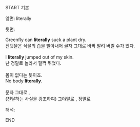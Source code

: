 START
기본

앞면:
literally


뒷면:
<div>Greenfly can <strong>literally</strong> suck a plant dry. </div><div>진딧물은 식물의 즙을 빨아내어 글자 그대로 바짝 말려 버릴 수가 있다.<br><br><div>I <strong>literally</strong> jumped out of my skin. </div><div>난 정말로 놀라서 펄쩍 뛰었다.<br><br><div><div>몸이 없다는 뜻이죠.</div></div><div><div>No body <strong>literally</strong>.<br><br>문자 그대로 ,</div><div>(전달하는 사실을 강조하여) 그야말로 , 정말로<br></div></div></div></div>


해석:

END